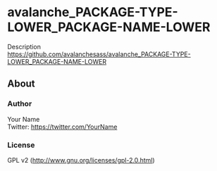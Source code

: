 # avalanche_PACKAGE-TYPE-LOWER_PACKAGE-NAME-LOWER
Description  
https://github.com/avalanchesass/avalanche_PACKAGE-TYPE-LOWER_PACKAGE-NAME-LOWER

## About
### Author
Your Name  
Twitter: https://twitter.com/YourName

### License
GPL v2 (http://www.gnu.org/licenses/gpl-2.0.html)
